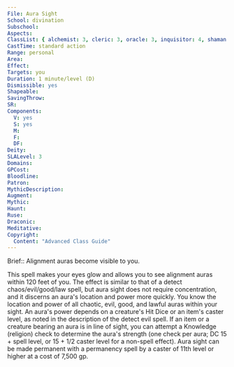 ```yaml
---
File: Aura Sight
School: divination
Subschool: 
Aspects: 
ClassList: { alchemist: 3, cleric: 3, oracle: 3, inquisitor: 4, shaman: 3, sorcerer: 3, wizard: 3, witch: 3, psychic: 3, mesmerist: 3, spiritualist: 3 }
CastTime: standard action
Range: personal
Area: 
Effect: 
Targets: you
Duration: 1 minute/level (D)
Dismissible: yes
Shapeable: 
SavingThrow: 
SR: 
Components:
  V: yes
  S: yes
  M: 
  F: 
  DF: 
Deity: 
SLALevel: 3
Domains: 
GPCost: 
Bloodline: 
Patron: 
MythicDescription: 
Augment: 
Mythic: 
Haunt: 
Ruse: 
Draconic: 
Meditative: 
Copyright:
  Content: "Advanced Class Guide"
---
```

Brief:: Alignment auras become visible to you.

This spell makes your eyes glow and allows you to see alignment auras within 120 feet of you. The effect is similar to that of a detect chaos/evil/good/law spell, but aura sight does not require concentration, and it discerns an aura's location and power more quickly.  You know the location and power of all chaotic, evil, good, and lawful auras within your sight. An aura's power depends on a creature's Hit Dice or an item's caster level, as noted in the description of the detect evil spell. If an item or a creature bearing an aura is in line of sight, you can attempt a Knowledge (religion) check to determine the aura's strength (one check per aura; DC 15 + spell level, or 15 + 1/2 caster level for a non-spell effect).  Aura sight can be made permanent with a permanency spell by a caster of 11th level or higher at a cost of 7,500 gp.
